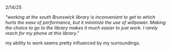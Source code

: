 
2/14/25

*"working at the south Brunswick library is inconvenient to get to which hurts the ease of performance, but it minimize the use of willpower. Making the choice to go to the library makes it much easier to just work. I rarely reach for my phone at this library."*

my ability to work seems pretty influenced by my surroundings.